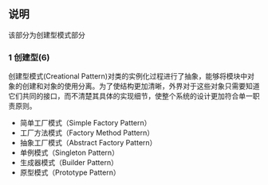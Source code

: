 ## 说明
该部分为创建型模式部分

### 1 创建型(6)
创建型模式(Creational Pattern)对类的实例化过程进行了抽象，能够将模块中对象的创建和对象的使用分离。为了使结构更加清晰，外界对于这些对象只需要知道它们共同的接口，而不清楚其具体的实现细节，使整个系统的设计更加符合单一职责原则。

* 简单工厂模式（Simple Factory Pattern）
* 工厂方法模式（Factory Method Pattern）
* 抽象工厂模式（Abstract Factory Pattern）
* 单例模式（Singleton Pattern）
* 生成器模式（Builder Pattern）
* 原型模式（Prototype Pattern）